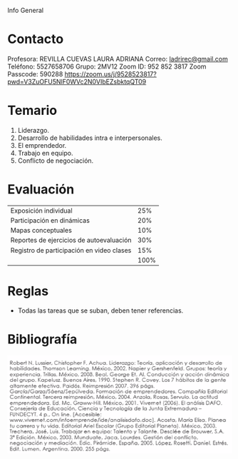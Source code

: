 Info General

# Contacto
Profesora: REVILLA CUEVAS LAURA ADRIANA
Correo: ladrirec@gmail.com
Teléfono: 5527658706
Grupo: 2MV12
Zoom ID: 952 852 3817
Zoom Passcode: 590288
https://zoom.us/j/9528523817?pwd=V3ZuOFU5NlF0WVc2N0VIbEZsbktqQT09

# Temario
1. Liderazgo.
2. Desarrollo de habilidades intra e interpersonales.
3. El emprendedor.
4. Trabajo en equipo.
5. Conflicto de negociación.

# Evaluación
|||
|---|---|
|Exposición individual|25%|
|Participación en dinámicas|20%|
|Mapas conceptuales|10%|
|Reportes de ejercicios de autoevaluación|30%|
|Registro de participación en video clases|15%|
||100%|

# Reglas
* Todas las tareas que se suban, deben tener referencias.

# Bibliografía
![b95c4ec367ae6df893935df9578aca96.png](../../../img/11e14d516f814dcdadfc3e5f32bb29ab.png)